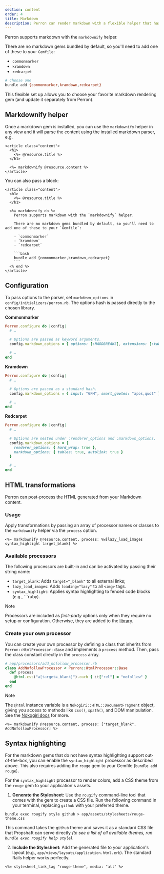 ```yaml
---
section: content
order: 4
title: Markdown
description: Perron can render markdown with a flexible helper that has support for multiple markdown gems.
---
```


Perron supports markdown with the `markdownify` helper.

There are no markdown gems bundled by default, so you'll need to add one of these to your `Gemfile`:

- `commonmarker`
- `kramdown`
- `redcarpet`

```bash
# choose one
bundle add {commonmarker,kramdown,redcarpet}
```

This flexible set up allows you to choose your favorite markdown rendering gem (and update it separately from Perron).


## Markdownify helper

Once a markdown gem is installed, you can use the `markdownify` helper in any view and it will parse the content using the installed markdown parser, e.g.
```erb
<article class="content">
  <h1>
    <%= @resource.title %>
  </h1>

  <%= markdownify @resource.content %>
</article>
```

You can also pass a block:
```erb
<article class="content">
  <h1>
    <%= @resource.title %>
  </h1>

  <%= markdownify do %>
    Perron supports markdown with the `markdownify` helper.

    There are no markdown gems bundled by default, so you'll need to add one of these to your `Gemfile`:

    - `commonmarker`
    - `kramdown`
    - `redcarpet`

    ```bash
    bundle add {commonmarker,kramdown,redcarpet}
    ```
  <% end %>
</article>
```

## Configuration

To pass options to the parser, set `markdown_options` in `config/initializers/perron.rb`. The options hash is passed directly to the chosen library.

**Commonmarker**
```ruby
Perron.configure do |config|
  # …

  # Options are passed as keyword arguments.
  config.markdown_options = { options: [:HARDBREAKS], extensions: [:table] }

  # …
end
```

**Kramdown**
```ruby
Perron.configure do |config|
  # …

  # Options are passed as a standard hash.
  config.markdown_options = { input: "GFM", smart_quotes: "apos,quot" }

  # …
end
```

**Redcarpet**
```ruby
Perron.configure do |config|
  # …

  # Options are nested under :renderer_options and :markdown_options.
  config.markdown_options = {
    renderer_options: { hard_wrap: true },
    markdown_options: { tables: true, autolink: true }
  }

  # …
end
```


## HTML transformations

Perron can post-process the HTML generated from your Markdown content.


### Usage

Apply transformations by passing an array of processor names or classes to the `markdownify` helper via the `process` option.
```erb
<%= markdownify @resource.content, process: %w[lazy_load_images syntax_highlight target_blank] %>
```


### Available processors

The following processors are built-in and can be activated by passing their string name:

- `target_blank`: Adds `target="_blank"` to all external links;
- `lazy_load_images`: Adds `loading="lazy"` to all `<img>` tags.
- `syntax_highlight`: Applies syntax highlighting to fenced code blocks (e.g., \`\`\`ruby).

> [!note]
> Processors are included as _first-party_ options only when they require no setup or configuration. Otherwise, they are added to the [library](/library/).


### Create your own processor

You can create your own processor by defining a class that inherits from `Perron::HtmlProcessor::Base` and implements a `process` method.
Then, pass the class constant directly in the `process` array.
```ruby
# app/processors/add_nofollow_processor.rb
class AddNofollowProcessor < Perron::HtmlProcessor::Base
  def process
    @html.css("a[target=_blank]").each { it["rel"] = "nofollow" }
  end
end
```

> [!note]
> The `@html` instance variable is a `Nokogiri::HTML::DocumentFragment` object, giving you access to methods like `css()`, `xpath()`, and DOM manipulation. See the [Nokogiri docs](https://nokogiri.org/) for more.

```erb
<%= markdownify @resource.content, process: ["target_blank", AddNofollowProcessor] %>
```


## Syntax highlighting

For the markdown gems that do not have syntax highlighting support out-of-the-box, you can enable the `syntax_highlight` processor as described above. This also requires adding the `rouge` gem to your Gemfile (`bundle add rouge`).

For the `syntax_highlight` processor to render colors, add a CSS theme from the `rouge` gem to your application's assets.

1. **Generate the Stylesheet:** Use the `rougify` command-line tool that comes with the gem to create a CSS file. Run the following command in your terminal, replacing `github` with your preferred theme.
```shell
bundle exec rougify style github > app/assets/stylesheets/rouge-theme.css
```

This command takes the `github` theme and saves it as a standard CSS file that Propshaft can serve directly *(to see a list of all available themes, run `bundle exec rougify help style`)*.

2. **Include the Stylesheet:** Add the generated file to your application's layout (e.g., `app/views/layouts/application.html.erb`). The standard Rails helper works perfectly.
```erb
<%= stylesheet_link_tag "rouge-theme", media: "all" %>
```
